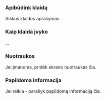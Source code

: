 <!-- 

Užpildyk tik reikalingus laukus.
Nereikalingus ištrink.

-->

### **Apibūdink klaidą**  
Aiškus klaidos aprašymas.

<!-- Kaip pakartoti šią klaidą -->
### **Kaip klaida įvyko**

...
<!--
Pavyzdys:

1. Nueiti į '...'
2. Paspausti '....'
3. Pamatyti klaidą

arba

Atidariau '...', paspaudžiau '...', parodė klaidos pranešimą.
-->

### **Nuotraukos**  
Jei įmanoma, pridėk ekrano nuotraukas čia.

### **Papildoma informacija**  
Jei reikia - parašyk papildomą informaciją čia.
